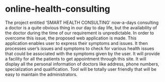 # online-health-consulting

The project entitled ‘SMART HEALTH CONSULTING’ now-a-days consulting a doctor is a quite obvious thing in our day to day life, but the availability of the doctor during the time of our requirement is unpredictable. In order to overcome this issue, the proposed web application is made. 
This application enables user to express their symptoms and issues. It then processes user’s issues and symptoms to check for various health issues that could be associated with the symptoms given by the user. It will provide a facility for all the patients to get appointment through this site. 
It will display all the personal information of doctors like address, phone numbers, specialization and qualification. 
Tool will be totally user friendly that will be easy to maintain the administrators.

